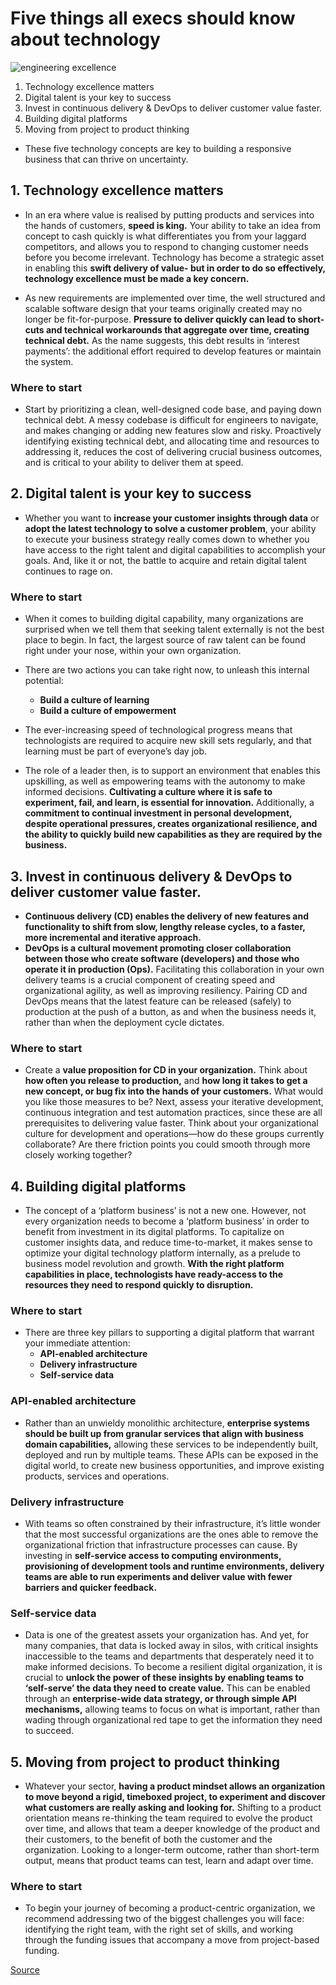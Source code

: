 # Five things all execs should know about technology
![engineering excellence](https://insights-images.thoughtworks.com/Meta_WHERE20ARE20YOU20NOW20120020x20627_9d768b8c4980b9c55fd6f24ebedd9ab6.jpg)

1. Technology excellence matters
2. Digital talent is your key to success
3. Invest in continuous delivery & DevOps to deliver customer value faster.
4. Building digital platforms
5. Moving from project to product thinking

* These five technology concepts are key to building a responsive business that can thrive on uncertainty.
## 1. Technology excellence matters
* In an era where value is realised by putting products and services into the hands of customers, **speed is king.** Your ability to take an idea from concept to cash quickly is what differentiates you from your laggard competitors, and allows you to respond to changing customer needs before you become irrelevant. Technology has become a strategic asset in enabling this **swift delivery of value- but in order to do so effectively, technology excellence must be made a key concern.**

* As new requirements are implemented over time, the well structured and scalable software design that your teams originally created may no longer be fit-for-purpose. **Pressure to deliver quickly can lead to short-cuts and technical workarounds that aggregate over time, creating technical debt.** As the name suggests, this debt results in ‘interest payments’: the additional effort required to develop features or maintain the system. 

### Where to start
* Start by prioritizing a clean, well-designed code base, and paying down technical debt. A messy codebase is difficult for engineers to navigate, and makes changing or adding new features slow and risky. Proactively identifying existing technical debt, and allocating time and resources to addressing it, reduces the cost of delivering crucial business outcomes, and is critical to your ability to deliver them at speed.

## 2. Digital talent is your key to success
* Whether you want to **increase your customer insights through data** or **adopt the latest technology to solve a customer problem**, your ability to execute your business strategy really comes down to whether you have access to the right talent and digital capabilities to accomplish your goals. And, like it or not, the battle to acquire and retain digital talent continues to rage on. 

### Where to start
* When it comes to building digital capability, many organizations are surprised when we tell them that seeking talent externally is not the best place to begin. In fact, the largest source of raw talent can be found right under your nose, within your own organization. 

* There are two actions you can take right now, to unleash this internal potential:
  * **Build a culture of learning**
  * **Build a culture of empowerment**

* The ever-increasing speed of technological progress means that technologists are required to acquire new skill sets regularly, and that learning must be part of everyone’s day job. 

* The role of a leader then, is to support an environment that enables this upskilling, as well as empowering teams with the autonomy to make informed decisions. **Cultivating a culture where it is safe to experiment, fail, and learn, is essential for innovation.** Additionally, a **commitment to continual investment in personal development, despite operational pressures, creates organizational resilience, and the ability to quickly build new capabilities as they are required by the business.**

## 3. Invest in continuous delivery & DevOps to deliver customer value faster.
* **Continuous delivery (CD) enables the delivery of new features and functionality to shift from slow, lengthy release cycles, to a faster, more incremental and iterative approach.** 
* **DevOps is a cultural movement promoting closer collaboration between those who create software (developers) and those who operate it in production (Ops).** Facilitating this collaboration in your own delivery teams is a crucial component of creating speed and organizational agility, as well as improving resiliency. Pairing CD and DevOps means that the latest feature can be released (safely) to production at the push of a button, as and when the business needs it, rather than when the deployment cycle dictates. 

### Where to start
* Create a **value proposition for CD in your organization.** Think about **how often you release to production,** and **how long it takes to get a new concept, or bug fix into the hands of your customers.** What would you like those measures to be? Next, assess your iterative development, continuous integration and test automation practices, since these are all prerequisites to delivering value faster. Think about your organizational culture for development and operations—how do these groups currently collaborate? Are there friction points you could smooth through more closely working together?

## 4. Building digital platforms
* The concept of a ‘platform business’ is not a new one. However, not every organization needs to become a ‘platform business’ in order to benefit from investment in its digital platforms. To capitalize on customer insights data, and reduce time-to-market, it makes sense to optimize your digital technology platform internally, as a prelude to business model revolution and growth. **With the right platform capabilities in place, technologists have ready-access to the resources they need to respond quickly to disruption.**

### Where to start
* There are three key pillars to supporting a digital platform that warrant your immediate attention:
  * **API-enabled architecture**
  * **Delivery infrastructure**
  * **Self-service data**
  
### API-enabled architecture
* Rather than an unwieldy monolithic architecture, **enterprise systems should be built up from granular services that align with business domain capabilities,** allowing these services to be independently built, deployed and run by multiple teams. These APIs can be exposed in the digital world, to create new business opportunities, and improve existing products, services and operations. 

### Delivery infrastructure
* With teams so often constrained by their infrastructure, it’s little wonder that the most successful organizations are the ones able to remove the organizational friction that infrastructure processes can cause. By investing in **self-service access to computing environments, provisioning of development tools and runtime environments, delivery teams are able to run experiments and deliver value with fewer barriers and quicker feedback.** 

### Self-service data
* Data is one of the greatest assets your organization has. And yet, for many companies, that data is locked away in silos, with critical insights inaccessible to the teams and departments that desperately need it to make informed decisions. To become a resilient digital organization, it is crucial to **unlock the power of these insights by enabling teams to ‘self-serve’ the data they need to create value.** This can be enabled through an **enterprise-wide data strategy, or through simple API mechanisms,** allowing teams to focus on what is important, rather than wading through organizational red tape to get the information they need to succeed. 

## 5. Moving from project to product thinking
* Whatever your sector, **having a product mindset allows an organization to move beyond a rigid, timeboxed project, to experiment and discover what customers are really asking and looking for.** Shifting to a product orientation means re-thinking the team required to evolve the product over time, and allows that team a deeper knowledge of the product and their customers, to the benefit of both the customer and the organization. Looking to a longer-term outcome, rather than short-term output, means that product teams can test, learn and adapt over time.

### Where to start
* To begin your journey of becoming a product-centric organization, we recommend addressing two of the biggest challenges you will face: identifying the right team, with the right set of skills, and working through the funding issues that accompany a move from project-based funding.  

[Source](https://www.thoughtworks.com/insights/blog/five-things-all-execs-should-know-about-technology-and-why-it-matters-more-ever)
